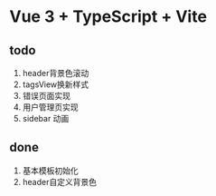 # Vue 3 + TypeScript + Vite

## todo
1. header背景色滚动
2. tagsView换新样式
3. 错误页面实现
4. 用户管理页实现
5. sidebar 动画

## done
1. 基本模板初始化
2. header自定义背景色

